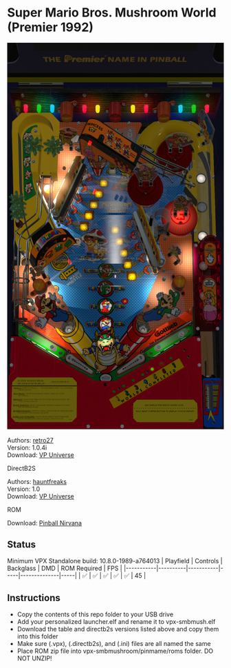 # Super Mario Bros. Mushroom World (Premier 1992)

![Table Preview](../../images/vpx-smbmushroom.png)

Authors: [retro27](https://vpuniverse.com/profile/4085-retro27/)  
Version: 1.0.4i  
Download: [VP Universe](https://vpuniverse.com/files/file/20871-super-mario-bros-mushroom-world-premier-1992/)

DirectB2S

Authors: [hauntfreaks](https://vpuniverse.com/profile/5216-hauntfreaks/)  
Version: 1.0  
Download: [VP Universe](https://vpuniverse.com/files/file/18003-super-mario-brothers-mushroom-world-premier-1992-b2s-with-full-dmd/)

ROM

Download: [Pinball Nirvana](https://pinballnirvana.com/forums/resources/smbmush.2318/)

## Status 

Minimum VPX Standalone build: 10.8.0-1989-a764013
| Playfield | Controls | Backglass | DMD | ROM Required | FPS | 
|-----------|----------|-----------|-----|--------------|-----|
| :white_check_mark: | :white_check_mark: | :white_check_mark: | :white_check_mark: | :white_check_mark: | 45 |

## Instructions

- Copy the contents of this repo folder to your USB drive
- Add your personalized launcher.elf and rename it to vpx-smbmush.elf
- Download the table and directb2s versions listed above and copy them into this folder
- Make sure (.vpx), (.directb2s), and (.ini) files are all named the same
- Place ROM zip file into vpx-smbmushroom/pinmame/roms folder. DO NOT UNZIP!

